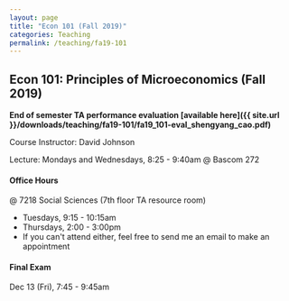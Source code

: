 ```yaml
---
layout: page
title: "Econ 101 (Fall 2019)"
categories: Teaching
permalink: /teaching/fa19-101
---
```


## Econ 101: Principles of Microeconomics (Fall 2019)

**End of semester TA performance evaluation [available here]({{ site.url }}/downloads/teaching/fa19-101/fa19_101-eval_shengyang_cao.pdf)**

Course Instructor: David Johnson

Lecture: Mondays and Wednesdays, 8:25 - 9:40am @ Bascom 272

#### Office Hours

@ 7218 Social Sciences (7th floor TA resource room)
* Tuesdays, 9:15 - 10:15am
* Thursdays, 2:00 - 3:00pm
* If you can't attend either, feel free to send me an email to make an appointment

#### Final Exam
Dec 13 (Fri), 7:45 - 9:45am
